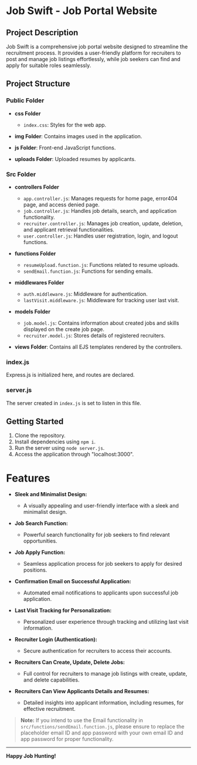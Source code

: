 # Job Swift - Job Portal Website

## Project Description

Job Swift is a comprehensive job portal website designed to streamline the recruitment process. It provides a user-friendly platform for recruiters to post and manage job listings effortlessly, while job seekers can find and apply for suitable roles seamlessly.

## Project Structure

### Public Folder

-   **css Folder**

    -   `index.css`: Styles for the web app.

-   **img Folder**: Contains images used in the application.

-   **js Folder**: Front-end JavaScript functions.

-   **uploads Folder**: Uploaded resumes by applicants.

### Src Folder

-   **controllers Folder**

    -   `app.controller.js`: Manages requests for home page, error404 page, and access denied page.
    -   `job.controller.js`: Handles job details, search, and application functionality.
    -   `recruiter.controller.js`: Manages job creation, update, deletion, and applicant retrieval functionalities.
    -   `user.controller.js`: Handles user registration, login, and logout functions.

-   **functions Folder**

    -   `resumeUpload.function.js`: Functions related to resume uploads.
    -   `sendEmail.function.js`: Functions for sending emails.

-   **middlewares Folder**

    -   `auth.middleware.js`: Middleware for authentication.
    -   `lastVisit.middleware.js`: Middleware for tracking user last visit.

-   **models Folder**

    -   `job.model.js`: Contains information about created jobs and skills displayed on the create job page.
    -   `recruiter.model.js`: Stores details of registered recruiters.

-   **views Folder**: Contains all EJS templates rendered by the controllers.

### index.js

Express.js is initialized here, and routes are declared.

### server.js

The server created in `index.js` is set to listen in this file.

## Getting Started

1. Clone the repository.
2. Install dependencies using `npm i`.
3. Run the server using `node server.js`.
4. Access the application through "localhost:3000".

# Features

-   **Sleek and Minimalist Design:**

    -   A visually appealing and user-friendly interface with a sleek and minimalist design.

-   **Job Search Function:**

    -   Powerful search functionality for job seekers to find relevant opportunities.

-   **Job Apply Function:**

    -   Seamless application process for job seekers to apply for desired positions.

-   **Confirmation Email on Successful Application:**

    -   Automated email notifications to applicants upon successful job application.

-   **Last Visit Tracking for Personalization:**

    -   Personalized user experience through tracking and utilizing last visit information.

-   **Recruiter Login (Authentication):**
    -   Secure authentication for recruiters to access their accounts.
-   **Recruiters Can Create, Update, Delete Jobs:**

    -   Full control for recruiters to manage job listings with create, update, and delete capabilities.

-   **Recruiters Can View Applicants Details and Resumes:**
    -   Detailed insights into applicant information, including resumes, for effective recruitment.
  
> **Note:** If you intend to use the Email functionality in `src/functions/sendEmail.function.js`, please ensure to replace the placeholder email ID and app password with your own email ID and app password for proper functionality.
___

**Happy Job Hunting!**
